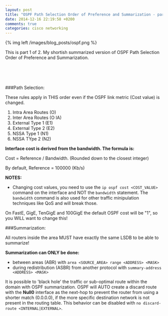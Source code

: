 ```yaml
---
layout: post
title: "OSPF Path Selection Order of Preference and Summarization - part1"
date: 2014-12-16 22:19:58 +0200
comments: true
categories: cisco networking
---
```

{% img left /images/blog_posts/ospf.png %}

This is part 1 of 2. My shortish summarized version of OSPF Path Selection Order of Preference and Summarization.
<!--more-->
<br>
<br>
<br>

###Path Selection:

These rules apply in THIS order even if the OSPF link metric (Cost value) is changed.

1. Intra Area Routes (O)
2. Inter Area Routes (O IA)
3. External Type 1 (E1)
4. External Type 2 (E2)
5. NSSA Type 1 (N1)
6. NSSA TYpe 2 (N2)

**Interface cost is derived from the bandwidth. The formula is:**

Cost = Reference / Bandwidth. (Rounded down to the closest integer)

By default, Reference = 100000 (Kb/s)

**NOTES:**
- Changing cost values, you need to use the `ip ospf cost <COST_VALUE>` command on the interface and NOT the `bandwidth` statement. The `bandwidth` command is also used for other traffic minipulation techniques like QoS and will break those.

On FastE, GigE, TenGigE and 100GigE the default OSPF cost will be "1", so you WILL want to change this!

###Summarization:

All routers inside the area MUST have exactly the same LSDB to be able to summarize!

**Summarization can ONLY be done:**

- between areas (ABR) with `area <SOURCE_AREA> range <ADDRESS> <MASK>`
- during redistribution (ASBR) from another protocol with `summary-address <ADDRESS> <MASK>`

It is possible to 'black hole' the traffic or sub-optimal route within the domain with OSPF summarization. OSPF will AUTO create a discard route with the **Null0** interface as the next-hop to prevent the router from using a shorter match (0.0.0.0), if the more specific destination network is not present in the routing table. This behavior can be disabled with `no discard-route <INTERNAL|EXTERNAL>`.
